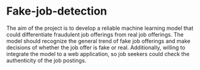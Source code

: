 # Fake-job-detection
The aim of the project is to develop a reliable machine learning model that could differentiate fraudulent job offerings from real job offerings. The model should recognize the general trend of fake job offerings and make decisions of whether the job offer is fake or real. Additionally, willing to integrate the model to a web application, so job seekers could check the authenticity of the job postings.
